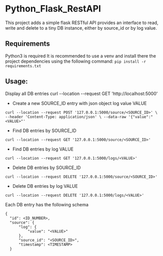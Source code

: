 # Python_Flask_RestAPI

This project adds a simple flask RESTful API provides an interface to read, write and delete to a tiny DB instance,
either by source_id or by log value.

## Requirements
Python3 is required
It is recommended to use a venv and install there the project dependencies using the following command:
`pip install -r requirements.txt`

## Usage:

Display all DB entries
curl --location --request GET 'http://localhost:5000'

- Create a new SOURCE_ID entry with json object log value VALUE

`curl --location --request POST '127.0.0.1:5000/source/<SOURCE_ID>' \ 
--header 'Content-Type: application/json' \
--data-raw '{"value":"<VALUE>"'`
  
- Find DB entries by SOURCE_ID

`curl --location --request GET '127.0.0.1:5000/source/<SOURCE_ID>'`

- Find DB entries by log VALUE

`curl --location --request GET '127.0.0.1:5000/logs/<VALUE>'`
  
- Delete DB entries by SOURCE_ID

`curl --location --request DELETE '127.0.0.1:5000/source/<SOURCE_ID>'`

- Delete DB entries by log VALUE

`curl --location --request DELETE '127.0.0.1:5000/logs/<VALUE>'`
  
Each DB entry has the following schema

    {
      "id": <ID_NUMBER>,
      "source": {
          "log": {
              "value": "<VALUE>"
          },
          "source_id": "<SOURCE_ID>",
          "timestamp": <TIMESTAMP>
      }
